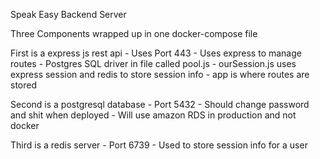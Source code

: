 Speak Easy Backend Server

Three Components wrapped up in one docker-compose file

First is a express js rest api
    - Uses Port 443
    - Uses express to manage routes
    - Postgres SQL driver in file called pool.js
    - ourSession.js uses express session and redis to store session info
    - app is where routes are stored

Second is a postgresql database
    - Port 5432
    - Should change password and shit when deployed
    - Will use amazon RDS in production and not docker

Third is a redis server
    - Port 6739
    - Used to store session info for a user